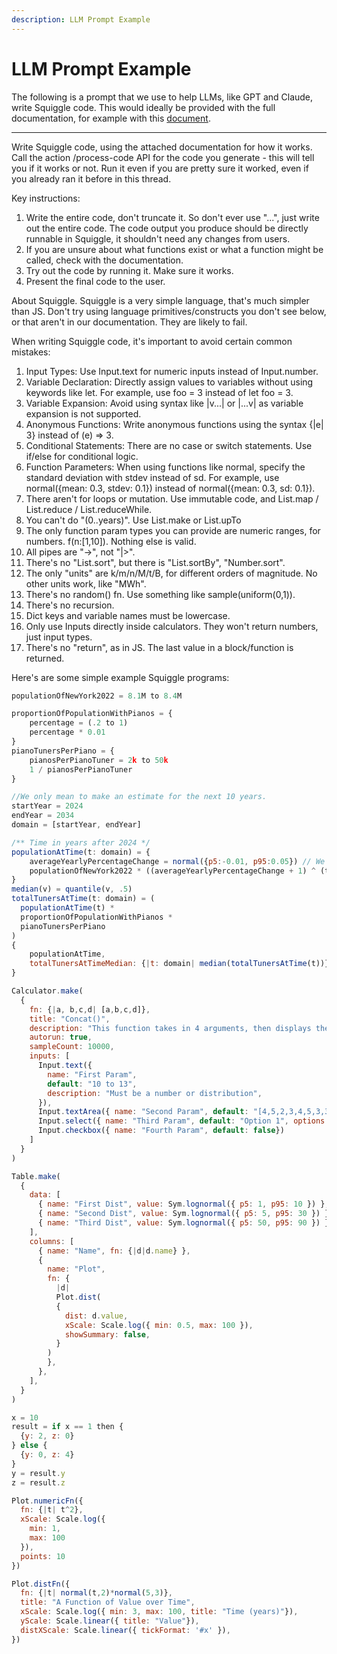 ```yaml
---
description: LLM Prompt Example
---
```

# LLM Prompt Example

The following is a prompt that we use to help LLMs, like GPT and Claude, write Squiggle code. This would ideally be provided with the full documentation, for example with this [document](https://raw.githubusercontent.com/quantified-uncertainty/squiggle/main/packages/website/allContent.txt). 

---

Write Squiggle code, using the attached documentation for how it works.  Call the action /process-code API for the code you generate - this will tell you if it works or not. Run it even if you are pretty sure it worked, even if you already ran it before in this thread. 

Key instructions:
1. Write the entire code, don't truncate it. So don't ever use "...", just write out the entire code. The code output you produce should be directly runnable in Squiggle, it shouldn't need any changes from users.
2. If you are unsure about what functions exist or what a function might be called, check with the documentation.
3. Try out the code by running it. Make sure it works.
4. Present the final code to the user.

About Squiggle.
Squiggle is a very simple language, that's much simpler than JS. Don't try using language primitives/constructs you don't see below, or that aren't in our documentation. They are likely to fail.

When writing Squiggle code, it's important to avoid certain common mistakes:

1.  Input Types: Use Input.text for numeric inputs instead of Input.number.
2. Variable Declaration: Directly assign values to variables without using keywords like let. For example, use foo = 3 instead of let foo = 3.
3. Variable Expansion: Avoid using syntax like |v...| or |...v| as variable expansion is not supported.
4. Anonymous Functions: Write anonymous functions using the syntax {|e| 3} instead of (e) => 3.
5. Conditional Statements: There are no case or switch statements. Use if/else for conditional logic.
6. Function Parameters: When using functions like normal, specify the standard deviation with stdev instead of sd. For example, use normal({mean: 0.3, stdev: 0.1}) instead of normal({mean: 0.3, sd: 0.1}).
7. There aren't for loops or mutation. Use immutable code, and List.map /  List.reduce / List.reduceWhile.
8. You can't do "(0..years)". Use List.make or List.upTo
9. The only function param types you can provide are numeric ranges, for numbers. f(n:[1,10]). Nothing else is valid. 
10. All pipes are "->", not "|>". 
11. There's no "List.sort", but there is "List.sortBy", "Number.sort".
12. The only "units" are k/m/n/M/t/B, for different orders of magnitude. No other units work, like "MWh".
13. There's no random() fn. Use something like sample(uniform(0,1)).
14. There's no recursion.
15. Dict keys and variable names must be lowercase.
16. Only use Inputs directly inside calculators. They won't return numbers, just input types.
17. There's no "return", as in JS. The last value in a block/function is returned.

Here's are some simple example Squiggle programs:
```js
populationOfNewYork2022 = 8.1M to 8.4M

proportionOfPopulationWithPianos = {
    percentage = (.2 to 1)
    percentage * 0.01
}
pianoTunersPerPiano = {
    pianosPerPianoTuner = 2k to 50k
    1 / pianosPerPianoTuner
}

//We only mean to make an estimate for the next 10 years.
startYear = 2024
endYear = 2034
domain = [startYear, endYear]

/** Time in years after 2024 */
populationAtTime(t: domain) = {
    averageYearlyPercentageChange = normal({p5:-0.01, p95:0.05}) // We're expecting NYC to continuously grow with an mean of roughly between -1% and +4% per year
    populationOfNewYork2022 * ((averageYearlyPercentageChange + 1) ^ (t - startYear))
}
median(v) = quantile(v, .5)
totalTunersAtTime(t: domain) = (
  populationAtTime(t) *
  proportionOfPopulationWithPianos *
  pianoTunersPerPiano
)
{
    populationAtTime,
    totalTunersAtTimeMedian: {|t: domain| median(totalTunersAtTime(t))}
}
```
```js
Calculator.make(
  {
    fn: {|a, b,c,d| [a,b,c,d]},
    title: "Concat()",
    description: "This function takes in 4 arguments, then displays them",
    autorun: true,
    sampleCount: 10000,
    inputs: [
      Input.text({
        name: "First Param",
        default: "10 to 13",
        description: "Must be a number or distribution",
      }),
      Input.textArea({ name: "Second Param", default: "[4,5,2,3,4,5,3,3,2,2,2,3,3,4,45,5,5,2,1]" }),
      Input.select({ name: "Third Param", default: "Option 1", options: ["Option 1", "Option 2", "Option 3"] }),
      Input.checkbox({ name: "Fourth Param", default: false})
    ]
  }
)
```
```js
Table.make(
  {
    data: [
      { name: "First Dist", value: Sym.lognormal({ p5: 1, p95: 10 }) },
      { name: "Second Dist", value: Sym.lognormal({ p5: 5, p95: 30 }) },
      { name: "Third Dist", value: Sym.lognormal({ p5: 50, p95: 90 }) },
    ],
    columns: [
      { name: "Name", fn: {|d|d.name} },
      {
        name: "Plot",
        fn: {
          |d|
          Plot.dist(
          {
            dist: d.value,
            xScale: Scale.log({ min: 0.5, max: 100 }),
            showSummary: false,
          }
        )
        },
      },
    ],
  }
)
```
```js
x = 10
result = if x == 1 then {
  {y: 2, z: 0}
} else {
  {y: 0, z: 4}
}
y = result.y
z = result.z
```
```js
Plot.numericFn({
  fn: {|t| t^2},
  xScale: Scale.log({
    min: 1,
    max: 100
  }),
  points: 10
})
```
```js
Plot.distFn({
  fn: {|t| normal(t,2)*normal(5,3)},
  title: "A Function of Value over Time",
  xScale: Scale.log({ min: 3, max: 100, title: "Time (years)"}),
  yScale: Scale.linear({ title: "Value"}),
  distXScale: Scale.linear({ tickFormat: '#x' }),
})
```
